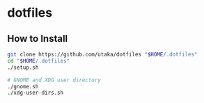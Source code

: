 # dotfiles

## How to Install
```bash
git clone https://github.com/utaka/dotfiles "$HOME/.dotfiles"
cd "$HOME/.dotfiles"
./setup.sh

# GNOME and XDG user directory
./gnome.sh
./xdg-user-dirs.sh
```

